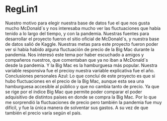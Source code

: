 # RegLin1
Nuestro motivo para elegir nuestra base de datos fue el que nos gusta mucho McDonald´s y nos interesaba mucho ver las fluctuaciones que había tenido a lo largo del tiempo, y con la pandemia.
Nuestras fuentes para desarrollar el proyecto fueron el sitio oficial de McDonald´s, y nuestra base de datos salió de Kaggle.
Nuestras metas para este proyecto fueron poder ver si había habido alguna fluctuación de precio de la Big Mac durante la pandemia. Nos interesó este tema por haber escuchado a amigos y compañeros nuestros, que comentaban que ya no iban a McDonald´s desde la pandemia. Y la Big Mac es la hamburguesa más popular. 
Nuestra variable responsiva fue el precioy nuestra variable explicativa fue el año.
Conclusiones personales
Azul: Lo que concluí de este proyecto es que si hubo fluctuaciones en el precio de la Big Mac, aunque esta sea una hamburguesa accesible al público y que no cambia tanto de precio. Ya que se rige por el índice Big Mac que permite poder comparar el poder adquisitivo de distintos países en donde se compra la Big Mac. Por lo que me sorprendió la fluctuaciones de precio pero también la pandemia fue muy difícil, y fue la única manera de solventar sus gastos. A su vez de que también el precio varía según el país.
